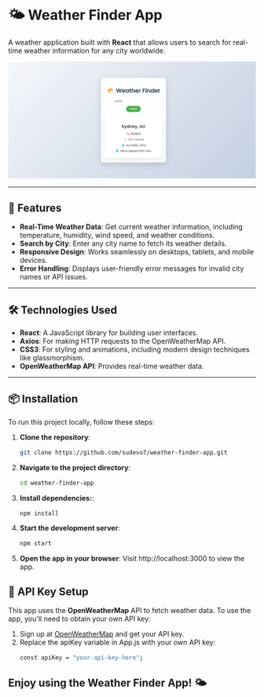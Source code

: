 # 🌤️ Weather Finder App

A weather application built with **React** that allows users to search for real-time weather information for any city worldwide. 

![Weather Finder App Screenshot](./WeatherApp-preview.png)  

---

## 🚀 Features

- **Real-Time Weather Data**: Get current weather information, including temperature, humidity, wind speed, and weather conditions.
- **Search by City**: Enter any city name to fetch its weather details.
- **Responsive Design**: Works seamlessly on desktops, tablets, and mobile devices.
- **Error Handling**: Displays user-friendly error messages for invalid city names or API issues.

---

## 🛠️ Technologies Used

- **React**: A JavaScript library for building user interfaces.
- **Axios**: For making HTTP requests to the OpenWeatherMap API.
- **CSS3**: For styling and animations, including modern design techniques like glassmorphism.
- **OpenWeatherMap API**: Provides real-time weather data.

---

## 📦 Installation

To run this project locally, follow these steps:

1. **Clone the repository**:
   ```bash
   git clone https://github.com/sudevo7/weather-finder-app.git

2. **Navigate to the project directory**:
   ```bash
   cd weather-finder-app

3. **Install dependencies:**:
   ```bash
   npm install

4. **Start the development server**:
   ```bash
   npm start

5.  **Open the app in your browser**:
    Visit http://localhost:3000 to view the app.

## 🔑 API Key Setup

This app uses the **OpenWeatherMap** API to fetch weather data. To use the app, you'll need to obtain your own API key:

1. Sign up at [OpenWeatherMap](https://openweathermap.org/api) and get your API key.
2. Replace the apiKey variable in App.js with your own API key:
    ```bash
    const apiKey = "your-api-key-here";

## Enjoy using the Weather Finder App! 🌤️
